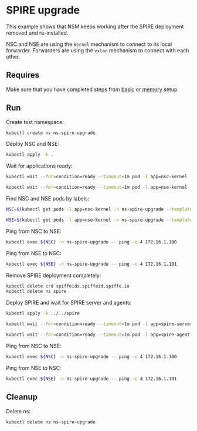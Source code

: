 # SPIRE upgrade

This example shows that NSM keeps working after the SPIRE deployment removed and re-installed.

NSC and NSE are using the `kernel` mechanism to connect to its local forwarder.
Forwarders are using the `vxlan` mechanism to connect with each other.

## Requires

Make sure that you have completed steps from [basic](../../basic) or [memory](../../memory) setup.

## Run

Create test namespace:
```bash
kubectl create ns ns-spire-upgrade
```

Deploy NSC and NSE:
```bash
kubectl apply -k .
```

Wait for applications ready:
```bash
kubectl wait --for=condition=ready --timeout=1m pod -l app=nsc-kernel -n ns-spire-upgrade
```
```bash
kubectl wait --for=condition=ready --timeout=1m pod -l app=nse-kernel -n ns-spire-upgrade
```

Find NSC and NSE pods by labels:
```bash
NSC=$(kubectl get pods -l app=nsc-kernel -n ns-spire-upgrade --template '{{range .items}}{{.metadata.name}}{{"\n"}}{{end}}')
```
```bash
NSE=$(kubectl get pods -l app=nse-kernel -n ns-spire-upgrade --template '{{range .items}}{{.metadata.name}}{{"\n"}}{{end}}')
```

Ping from NSC to NSE:
```bash
kubectl exec ${NSC} -n ns-spire-upgrade -- ping -c 4 172.16.1.100
```

Ping from NSE to NSC:
```bash
kubectl exec ${NSE} -n ns-spire-upgrade -- ping -c 4 172.16.1.101
```

Remove SPIRE deployment completely:
```bash
kubectl delete crd spiffeids.spiffeid.spiffe.io
kubectl delete ns spire
```

Deploy SPIRE and wait for SPIRE server and agents:
```bash
kubectl apply -k ../../spire
```

```bash
kubectl wait --for=condition=ready --timeout=1m pod -l app=spire-server -n spire
```
```bash
kubectl wait --for=condition=ready --timeout=1m pod -l app=spire-agent -n spire
```

Ping from NSC to NSE:
```bash
kubectl exec ${NSC} -n ns-spire-upgrade -- ping -c 4 172.16.1.100
```

Ping from NSE to NSC:
```bash
kubectl exec ${NSE} -n ns-spire-upgrade -- ping -c 4 172.16.1.101
```

## Cleanup

Delete ns:
```bash
kubectl delete ns ns-spire-upgrade
```
